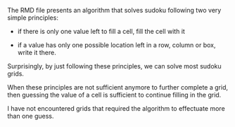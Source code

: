 The RMD file presents an algorithm that solves sudoku following two very simple principles:

- if there is only one value left to fill a cell, fill the cell with it

- if a value has only one possible location left in a row, column or box, write it there.

Surprisingly, by just following these principles, we can solve most sudoku grids.

When these principles are not sufficient anymore to further complete a grid, then guessing the value of a cell is sufficient to continue filling in the grid.

I have not encountered grids that required the algorithm to effectuate more than one guess.
